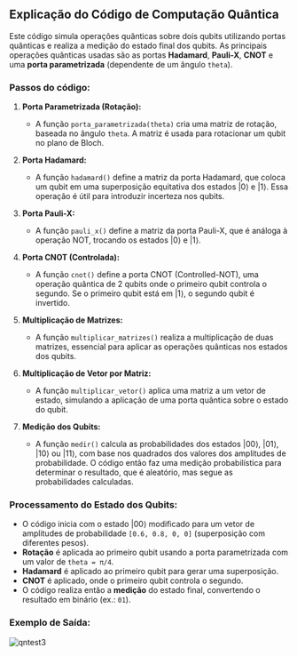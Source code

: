 ## Explicação do Código de Computação Quântica

Este código simula operações quânticas sobre dois qubits utilizando portas quânticas e realiza a medição do estado final dos qubits. As principais operações quânticas usadas são as portas **Hadamard**, **Pauli-X**, **CNOT** e uma **porta parametrizada** (dependente de um ângulo `theta`).

### Passos do código:

1. **Porta Parametrizada (Rotação):**
   - A função `porta_parametrizada(theta)` cria uma matriz de rotação, baseada no ângulo `theta`. A matriz é usada para rotacionar um qubit no plano de Bloch.

2. **Porta Hadamard:**
   - A função `hadamard()` define a matriz da porta Hadamard, que coloca um qubit em uma superposição equitativa dos estados |0⟩ e |1⟩. Essa operação é útil para introduzir incerteza nos qubits.

3. **Porta Pauli-X:**
   - A função `pauli_x()` define a matriz da porta Pauli-X, que é análoga à operação NOT, trocando os estados |0⟩ e |1⟩.

4. **Porta CNOT (Controlada):**
   - A função `cnot()` define a porta CNOT (Controlled-NOT), uma operação quântica de 2 qubits onde o primeiro qubit controla o segundo. Se o primeiro qubit está em |1⟩, o segundo qubit é invertido.

5. **Multiplicação de Matrizes:**
   - A função `multiplicar_matrizes()` realiza a multiplicação de duas matrizes, essencial para aplicar as operações quânticas nos estados dos qubits.

6. **Multiplicação de Vetor por Matriz:**
   - A função `multiplicar_vetor()` aplica uma matriz a um vetor de estado, simulando a aplicação de uma porta quântica sobre o estado do qubit.

7. **Medição dos Qubits:**
   - A função `medir()` calcula as probabilidades dos estados |00⟩, |01⟩, |10⟩ ou |11⟩, com base nos quadrados dos valores dos amplitudes de probabilidade. O código então faz uma medição probabilística para determinar o resultado, que é aleatório, mas segue as probabilidades calculadas.

### Processamento do Estado dos Qubits:

- O código inicia com o estado |00⟩ modificado para um vetor de amplitudes de probabilidade `[0.6, 0.8, 0, 0]` (superposição com diferentes pesos).
- **Rotação** é aplicada ao primeiro qubit usando a porta parametrizada com um valor de `theta = π/4`.
- **Hadamard** é aplicado ao primeiro qubit para gerar uma superposição.
- **CNOT** é aplicado, onde o primeiro qubit controla o segundo.
- O código realiza então a **medição** do estado final, convertendo o resultado em binário (ex.: `01`).

### Exemplo de Saída:
![qntest3](https://github.com/user-attachments/assets/0418dadb-87e3-4a29-bd2d-6399fa82999a)
